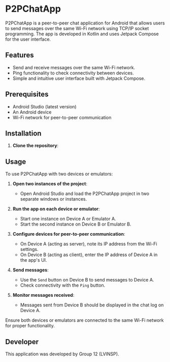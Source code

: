 # P2PChatApp

P2PChatApp is a peer-to-peer chat application for Android that allows users to send messages over the same Wi-Fi network using TCP/IP socket programming. The app is developed in Kotlin and uses Jetpack Compose for the user interface.

## Features

- Send and receive messages over the same Wi-Fi network.
- Ping functionality to check connectivity between devices.
- Simple and intuitive user interface built with Jetpack Compose.

## Prerequisites

- Android Studio (latest version)
- An Android device 
- Wi-Fi network for peer-to-peer communication

## Installation

1. **Clone the repository**:

## Usage

To use P2PChatApp with two devices or emulators:

1. **Open two instances of the project**:
   - Open Android Studio and load the P2PChatApp project in two separate windows or instances.

2. **Run the app on each device or emulator**:
   - Start one instance on Device A or Emulator A.
   - Start the second instance on Device B or Emulator B.

3. **Configure devices for peer-to-peer communication**:
   - On Device A (acting as server), note its IP address from the Wi-Fi settings.
   - On Device B (acting as client), enter the IP address of Device A in the app's UI.

4. **Send messages**:
   - Use the `Send` button on Device B to send messages to Device A.
   - Check connectivity with the `Ping` button.

5. **Monitor messages received**:
   - Messages sent from Device B should be displayed in the chat log on Device A.

Ensure both devices or emulators are connected to the same Wi-Fi network for proper functionality.

## Developer

This application was developed by Group 12 (LVINSP).
   
